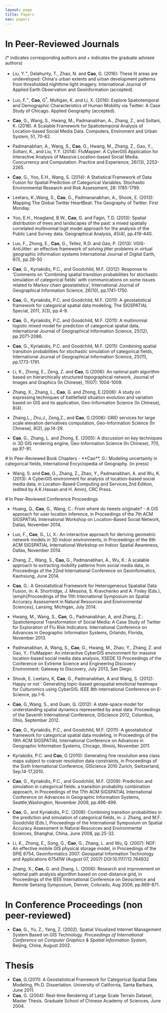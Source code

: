 ```yaml
---
layout: page
title: Papers
nav: papers 
---
```


<div class="col-md-12" markdown="1">

<!--<span style="text-decoration: underline">*In Peer-Reviewed
Journals*</span> -->

# In Peer-Reviewed Journals
(* indicates corresponding authors and + indicates the graduate advisee
authors)

-  Liu, Y.<sup>+</sup>, Delahunty, T., Zhao, N. and **Cao**, G. (2016):
   These lit areas are undeveloped: China's urban extents and urban
development patterns from thresholded nighttime light imagery.
International Journal of Applied Earth Observation and Geoinformation
(accepted).

- Luo, F.<sup>+</sup>, **Cao**, G<sup>*</sup>, Mulligan, K. and Li, X.  (2016): Explore
  Spatiotemporal and Demographic Characteristics of Human Mobility via
Twitter: A Case Study of Chicago. Applied Geography (accepted). 

-  **Cao**, G., Wang, S., Hwang, M., Padmanabhan, A., Zhang, Z., and
   Soltani, K. (2016). A Scalable Framework for Spatiotemporal Analysis of
Location-based Social Media Data. Computers, Enviroment and Urban System,
51, 70-82.

-   Padmanabhan, A., Wang, S., **Cao**, G., Hwang, M., Zhang, Z., Gao, Y.,
    Soltani, K., and Liu, Y.Y. (2014): FluMapper: A CyberGIS Application
for Interactive Analysis of Massive Location-based Social Media.
Concurrency and Computation: Practice and Experience, 26(13), 2253-2265. 

-   **Cao**, G., Yoo, E.H., Wang, S. (2014): A Statistical Framework of
    Data Fusion for Spatial Prediction of Categorical Variables.
    Stochastic Environmental Research and Risk Assessment, 28: 1785-1799.

-   Leetaru, K.,Wang, S., **Cao**, G., Padmananabhan, A., Shook, E. (2013):
    Mapping The Global Twitter HeartBeat: The Geography of Twitter.
    First Monday.

-   Yoo, E.H., Hoagland, B.W., **Cao**, G. and Fagin, T.D. (2013): Spatial
    distribution of trees and landscapes of the past: a mixed spatially
    correlated multinomial logit model approach for the analysis of the
    Public Land Survey data. Geographical Analysis, 45(4), pp.419-440.

-   Luo, F., Zhong, E., **Cao**, G., Tellez, R.D. and Gao, P. (2013):
    VGIS-AntiJitter: an effective framework of solving jitter problems
    in virtual geographic information systems International Journal of
    Digital Earth, 6(1), pp.28-50

-   **Cao**, G., Kyriakidis, P.C., and Goodchild, M.F. (2012): Response to
    ‘Comments on ‘Combining spatial transition probabilities for
    stochastic simulation of categorical fields’ with communications on
    some issues related to Markov chain geostatistics’, International
    Journal of Geographical Information Science, 26(10), pp.1741-1750.

-   **Cao**, G., Kyriakidis, P.C. and Goodchild, M.F. (2011): A
    geostatistical framework for categorical spatial data modeling, The
    SIGSPATIAL Special, 2011, 3(3), pp.4-9.

-   **Cao**, G., Kyriakidis, P.C. and Goodchild, M.F. (2011): A multinomial
    logistic mixed model for prediction of categorical spatial data,
    International Journal of Geographical Information Science, 25(12),
    pp.2071-2086.

-   **Cao**, G., Kyriakidis, P.C. and Goodchild, M.F. (2011): Combining
    spatial transition probabilities for stochastic simulation of
    categorical fields, International Journal of Geographical
    Information Science, 25(11), pp.1773-1791.

-   Li, K., Zhong, E., Zeng, Z. and **Cao**, G.(2006): An optimal path
    algorithm based on hierarchically structured topographical network,
    Journal of Images and Graphics (In Chinese), 11(07): 1004-1009.

-   Zhang, X., Zhang, L., **Cao**, G. and Zhong, E.(2006): A study on
    expressing techniques of battlefield situation evolution and
    variation based on GIS and its application, Geo-Information Science
    (In Chinese), 8(4).

-   Zhang,L., Zhu,J., Zeng,Z., and **Cao**, G.(2006): GRID services for
    large scale elevation derivatives computation, Geo-Information
    Science (In Chinese), 8(2), pp.14-29.

-   **Cao**, G., Zhang, L. and Zhong, E. (2005): A discussion on key
    techniques in 3D GIS rendering engine, Geo-Information Science (In
    Chinese), 7(1), pp.87-91.

</div>

<div class="col-md-12" markdown="1">
# In Peer-Reviewed Book Chapters
<!--<span style="text-decoration: underline">*In Peer-Reviewed Book
Chapters*</span>-->
-    **Cao**, G.: Modeling uncertainty in categorical
	  fields, International Encyclopedia of Geography.
	  (in press) 

-   Wang, S. and **Cao**, G., Zhang, Z., Zhao, Y., Padmanabhan, A. and Wu,
    K. (2013): A CyberGIS environment for analysis of location-based
    social media data, in Location-Based Computing and Services,2nd
    Edition, (edited by A.K.Hassan and H. Amin), CRC Press.
</div>

<div class="col-md-12" markdown="1">
# In Peer-Reviewed Conference Proceedings

-   Huang, Q.,  **Cao**, G., Wang, C.: From where do tweets originate? - A
    GIS approach for user location inference, in Proceedings of the 7th ACM
SIGSPATIAL International Workshop on Location-Based Social Network, Dallas,
November 2014.

-  Luo, F., **Cao**, G., Li, X.: An interactive approach for deriving
   geometric network models in 3D indoor environments, in Proceedings of
the 6th ACM SIGSPATIAL International Workshop on Indoor Spatial Awareness,
Dallas, November 2014.

-  Zhang, Z., Wang, S., **Cao**, G., Padmanabhan, A., Wu, K.: A scalable 
approach to extracting mobility patterns from social media data, in
Proceedings of the 22nd International Conference on Geoinformatics,
Kaohsiung, June 2014. 

-   **Cao**, G.: A Geostatistical Framework for Heterogeneous Spatatial Data
    Fusion, in: A. Shortridge, J.  Messina, S. Kravchenko and A. Finley
    (Eds.), \emph{Proceedings of the 11th International Symposium on Spatial
    Accuracy Assessment in Natural Resources and Environmental Sciences},
    Lansing, Michigan, July 2014.

-   Hwang, M., Wang, S., **Cao**, G., Padmanabhan, A, and Zhang, Z.:
    Spatiotemporal Transformation of Social Media: A Case Study of
    Twitter for Exploration of Flu Risk Indicators. International
    Conference on Advances in Geographic Information Systems, Orlando,
    Florida, November 2013.

-   Padmanabhan, A, Wang, S., **Cao**, G., Hwang, M., Zhao, Y., Zhang, Z.
    and Gao, Y.: FluMapper: An interactive CyberGIS environment for
    massive location-based social media data analysis, XSEDE 13
    Proceedings of the Conference on Extreme Science and Engineering
    Discovery Environment: Gateway to Discovery, July 2013, San Diego.

-   Shook, E. Leetaru, K, **Cao**, G., Padmanabhan, A and Wang, S. (2012):
    Happy or not : Generating topic-based geospatial emotional heatmaps
    for Culturomics using CyberGIS. IEEE 8th International Conference on
    E-Science, pp.1-6.

-   **Cao**, G.,Wang, S., and Guan, Q. (2012): A state-space model for
    understanding spatial dynamics represented by areal data.
    Proceedings of the Seventh International Conference, GIScience 2012,
    Columbus, Ohio, September 2012.

-   **Cao**, G., Kyriakidis, P.C., and Goodchild, M.F. (2011): A
    geostatistical framework for categorical spatial data modeling, in
    Proceedings of the 19th ACM SIGSPATIAL International Conference on
    Advances in Geographic Information Systems, Chicago, Illinois,
    November 2011.

-   Kyriakidis, P.C. and **Cao**, G (2010): Generating fine resolution area
    class maps subject to coarser resolution data constraints, in
    Proceedings of the Sixth International Conference, GIScience 2010
    Zurich, Switzerland, Sep.14-17,2010.

-   **Cao**, G., Kyriakidis, P.C., and Goodchild, M.F. (2009): Prediction
    and simulation in categorical fields: a transition probability
    combination approach, in Proceedings of the 17th ACM SIGSPATIAL
    International Conference on Advances in Geographic Information
    Systems, Seattle,Washington, November 2009, pp.496-499.

-   **Cao**, G., and Kyriakidis, P.C. (2008): Combining transition
    probabilities in the prediction and simulation of categorical
    fields, in: J. Zhang, and M.F. Goodchild (Eds.), Proceedings of the
    International Symposium on Spatial Accuracy Assessment in Natural
    Resources and Environmental Sciences, Shanghai, China, June 2008,
    pp.25-32.

-   Li, K., Zhong, E., Song, G., **Cao**, G., Zhang, L. and Wu, Q. (2007):
    NDF: An effective mobile GIS physical storage model, in Proceedings
    of the SPIE 6754, Geoinformatics 2007: Geospatial Information
    Technology and Applications 67541W (August 07, 2007)
    DOI:10.1117/12.764932

-   Zhang, X., **Cao**, G. and Zhang, L. (2006): Research and improvement on
    optimal path analysis algorithm based on cost-distance grid, in
    Proceedings of the IEEE International Conference on Geoscience and
    Remote Sensing Symposium, Denver, Colorado, Aug 2006, pp.869-871.

</div>

<div class="col-md-12" markdown="1">

# In Conference Proceedings (non peer-reviewed)
-   **Cao**, G., Yu, Z., Yang, Z. (2002), Spatial Visualized Internet
    Management System Based on GIS Technology. *Proceedings of
    International Conference on Computer Graphics & Spatial Information
    System*, Beijing, China, August 2002.
</div>

<div class="col-md-12" markdown="1">

# Thesis
-   **Cao**, G.(2011): A Geostatistical Framework for Categorical Spatial
    Data Modeling, Ph.D. Dissertation. University of California, Santa
    Barbara, June 2011.
-   **Cao**, G. (2004): Real-time Rendering of Large Scale Terrain Dataset,
    Master Thesis. Graduate School of Chinese Academy of Sciences, June
    2004.

</div>
